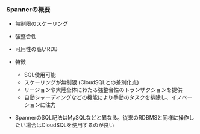 ### Spannerの概要
- 無制限のスケーリング
- 強整合性
- 可用性の高いRDB

- 特徴
  - SQL使用可能
  - スケーリングが無制限 (CloudSQLとの差別化点)
  - リージョンや大陸全体にわたる強整合性のトランザクションを提供
  - 自動シャーディングなどの機能により手動のタスクを排除し、イノベーションに注力

- SpannerのSQL記法はMySQLなどと異なる。従来のRDBMSと同様に操作したい場合はCloudSQLを使用するのが良い
